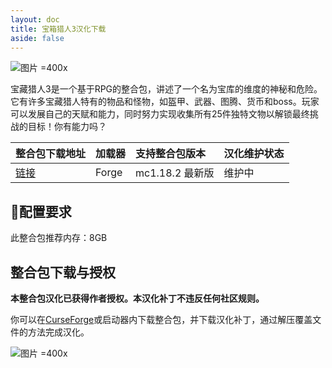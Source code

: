 ```yaml
---
layout: doc
title: 宝箱猎人3汉化下载
aside: false
---
```


![图片 =400x](https://www.bisecthosting.com/images/CF/Vault_Hunters/BH_VH_Screenshot4.webp)

宝藏猎人3是一个基于RPG的整合包，讲述了一个名为宝库的维度的神秘和危险。它有许多宝藏猎人特有的物品和怪物，如盔甲、武器、图腾、货币和boss。玩家可以发展自己的天赋和能力，同时努力实现收集所有25件独特文物以解锁最终挑战的目标！你有能力吗？

<DownloadLinks :methods="[
  { id: 'lanzou', text: '下载汉化', icon: '/imgs/svg/lanzou.svg', link: 'https://vmhanhuazu.lanzoui.com/s/the-Vault-03' },
  { id: 'bilibili', text: '专栏介绍', icon: '/imgs/svg/bilibili.svg', link: 'https://www.bilibili.com/read/cv20450312' },
  { id: 'curseforge', text: 'i18n自动汉化更新模组', icon: '/imgs/svg/curseforge.svg', link: 'https://www.curseforge.com/api/v1/mods/297404/files/6351071/download' },
  { id: 'lazy', text: '懒汉下载', icon: '/imgs/logo/logo_64.png', link: 'https://vmhanhuazu.lanzoui.com/s/the-Vault-03' }
]" />

| 整合包下载地址                                                              | 加载器 | 支持整合包版本  | 汉化维护状态 |
| :-------------------------------------------------------------------------- | :----- | :-------------- | :----------- |
| [链接](https://www.curseforge.com/minecraft/modpacks/vault-hunters-1-18-2/) | Forge  | mc1.18.2 最新版 | 维护中       |

## 🔧配置要求

此整合包推荐内存：8GB

## 整合包下载与授权

**本整合包汉化已获得作者授权。本汉化补丁不违反任何社区规则。**

你可以在[CurseForge](https://www.curseforge.com/minecraft/modpacks/vault-hunters-1-18-2)或启动器内下载整合包，并下载汉化补丁，通过解压覆盖文件的方法完成汉化。

![图片 =400x](/imgs/authorization/vault.jpg)

<DocSupport />
